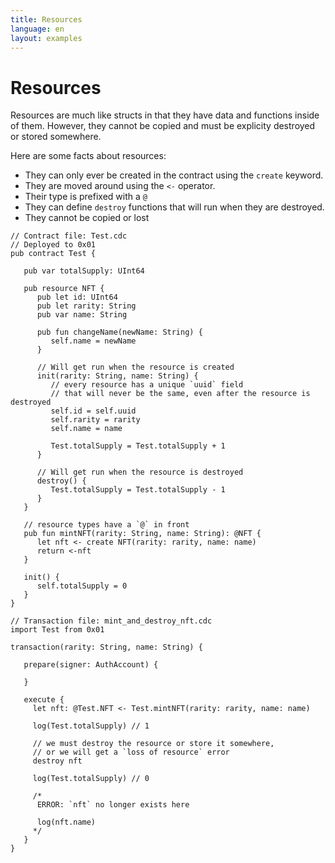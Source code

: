 ```yaml
---
title: Resources
language: en
layout: examples
---
```


# Resources

Resources are much like structs in that they have data and functions inside of them. However, they cannot be copied and must be explicity destroyed or stored somewhere.

Here are some facts about resources:
- They can only ever be created in the contract using the `create` keyword.
- They are moved around using the `<-` operator.
- Their type is prefixed with a `@`
- They can define `destroy` functions that will run when they are destroyed.
- They cannot be copied or lost

```cadence
// Contract file: Test.cdc
// Deployed to 0x01
pub contract Test {

   pub var totalSupply: UInt64

   pub resource NFT {
      pub let id: UInt64
      pub let rarity: String
      pub var name: String

      pub fun changeName(newName: String) {
         self.name = newName
      }
      
      // Will get run when the resource is created
      init(rarity: String, name: String) {
         // every resource has a unique `uuid` field 
         // that will never be the same, even after the resource is destroyed
         self.id = self.uuid
         self.rarity = rarity
         self.name = name

         Test.totalSupply = Test.totalSupply + 1
      }

      // Will get run when the resource is destroyed
      destroy() {
         Test.totalSupply = Test.totalSupply - 1
      }
   }

   // resource types have a `@` in front
   pub fun mintNFT(rarity: String, name: String): @NFT {
      let nft <- create NFT(rarity: rarity, name: name)
      return <-nft
   }

   init() {
      self.totalSupply = 0
   }
}
```

```cadence
// Transaction file: mint_and_destroy_nft.cdc
import Test from 0x01

transaction(rarity: String, name: String) {

   prepare(signer: AuthAccount) {
      
   }

   execute {
     let nft: @Test.NFT <- Test.mintNFT(rarity: rarity, name: name)

     log(Test.totalSupply) // 1

     // we must destroy the resource or store it somewhere, 
     // or we will get a `loss of resource` error
     destroy nft

     log(Test.totalSupply) // 0

     /*
      ERROR: `nft` no longer exists here
     
      log(nft.name)
     */
   }
}
```